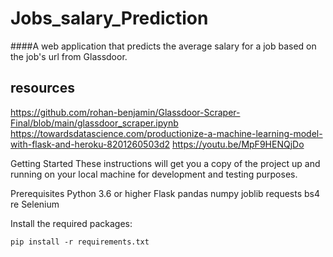# Jobs_salary_Prediction
####A web application that predicts the average salary for a job based on the job's url from Glassdoor.

## resources
https://github.com/rohan-benjamin/Glassdoor-Scraper-Final/blob/main/glassdoor_scraper.ipynb
https://towardsdatascience.com/productionize-a-machine-learning-model-with-flask-and-heroku-8201260503d2
https://youtu.be/MpF9HENQjDo

Getting Started
These instructions will get you a copy of the project up and running on your local machine for development and testing purposes.

Prerequisites
Python 3.6 or higher
Flask
pandas
numpy
joblib
requests
bs4
re
Selenium

Install the required packages:

```
pip install -r requirements.txt
```
